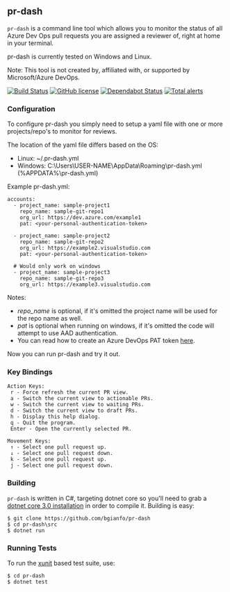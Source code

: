 pr-dash
----
`pr-dash` is a command line tool which allows you to monitor the status
of all Azure Dev Ops pull requests you are assigned a reviewer of, right
at home in your terminal.

pr-dash is currently tested on Windows and Linux.

Note: This tool is not created by, affiliated with, or supported by Microsoft/Azure DevOps.

[![Build Status](https://travis-ci.org/bgianfo/pr-dash.svg?branch=master)](https://travis-ci.org/bgianfo/pr-dash)
[![GitHub license](https://img.shields.io/github/license/bgianfo/pr-dash.svg)]()
[![Dependabot Status](https://api.dependabot.com/badges/status?host=github&repo=bgianfo/pr-dash)](https://dependabot.com)
[![Total alerts](https://img.shields.io/lgtm/alerts/g/bgianfo/pr-dash.svg?logo=lgtm&logoWidth=18)](https://lgtm.com/projects/g/bgianfo/pr-dash/alerts/)


### Configuration

To configure pr-dash you simply need to setup a yaml file with one or more
projects/repo's to monitor for reviews.

The location of the yaml file differs based on the OS:
- Linux: ~/.pr-dash.yml
- Windows: C:\Users\USER-NAME\AppData\Roaming\pr-dash.yml (%APPDATA%\pr-dash.yml)

Example pr-dash.yml:

```
accounts:
  - project_name: sample-project1
    repo_name: sample-git-repo1
    org_url: https://dev.azure.com/example1
    pat: <your-personal-authentication-token>

  - project_name: sample-project2
    repo_name: sample-git-repo2
    org_url: https://example2.visualstudio.com
    pat: <your-personal-authentication-token>

  # Would only work on windows
  - project_name: sample-project3
    repo_name: sample-git-repo3
    org_url: https://example3.visualstudio.com

```

Notes:
- *repo_name* is optional, if it's omitted the project name will be used for the repo name as well.
- *pat* is optional when running on windows, if it's omitted the code will attempt to use AAD authentication.
- You can read how to create an Azure DevOps PAT token [here](https://docs.microsoft.com/en-us/azure/devops/organizations/accounts/use-personal-access-tokens-to-authenticate?view=azure-devops).

Now you can run pr-dash and try it out.

### Key Bindings

    Action Keys:
     r - Force refresh the current PR view.
     a - Switch the current view to actionable PRs.
     w - Switch the current view to waiting PRs.
     d - Switch the current view to draft PRs.
     h - Display this help dialog.
     q - Quit the program.
     Enter - Open the currently selected PR.

    Movement Keys:
     ↑ - Select one pull request up.
     ↓ - Select one pull request down.
     k - Select one pull request up.
     j - Select one pull request down.

### Building

`pr-dash` is written in C#, targeting dotnet core so you'll need to grab a
[dotnet core 3.0 installation](https://dotnet.microsoft.com/download/dotnet-core/3.0) in order to compile it.
Building is easy:

```
$ git clone https://github.com/bgianfo/pr-dash
$ cd pr-dash\src
$ dotnet run
```

### Running Tests

To run the [xunit](https://xunit.net/) based test suite, use:

```
$ cd pr-dash
$ dotnet test
```


